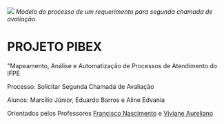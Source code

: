<img src="https://github.com/jrsmarcilio/ProcessosCRADT/blob/master/Modelo%20do%20Processo.jpg"/>
<i>Modelo do processo de um requerimento para segunda chamada de avaliação.</i>

# PROJETO PIBEX
"Mapeamento, Análise e Automatização de Processos de Atendimento do IFPE

Processo: Solicitar Segunda Chamada de Avaliação

Alunos:
Marcílio Júnior, Eduardo Barros e Aline Edvania

Orientados pelos Professores
[Francisco Nascimento](https://github.com/chicojr) e 
[Viviane Aureliano](https://www.linkedin.com/in/viviane-aureliano-3185658/)
